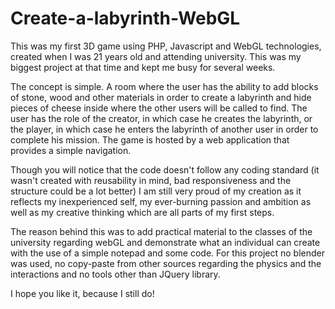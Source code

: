 # Create-a-labyrinth-WebGL
This was my first 3D game using PHP, Javascript and WebGL technologies, created when I was 21 years old and attending university. This was my biggest project at that time and kept me busy for several weeks.

The concept is simple. A room where the user has the ability to add blocks of stone, wood and other materials in order to create a labyrinth and hide pieces of cheese inside where the other users will be called to find. The user has the role of the creator, in which case he creates the labyrinth, or the player, in which case he enters the labyrinth of another user in order to complete his mission. The game is hosted by a web application that provides a simple navigation.

Though you will notice that the code doesn't follow any coding standard (it wasn't created with reusability in mind, bad responsiveness and the structure could be a lot better) I am still very proud of my creation as it reflects my inexperienced self, my ever-burning passion and ambition as well as my creative thinking which are all parts of my first steps.

The reason behind this was to add practical material to the classes of the university regarding webGL and demonstrate what an individual can create with the use of a simple notepad and some code. For this project no blender was used, no copy-paste from other sources regarding the physics and the interactions and no tools other than JQuery library.

I hope you like it, because I still do!
